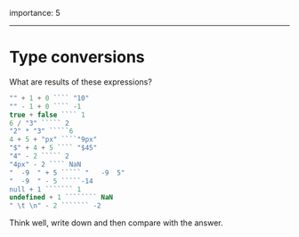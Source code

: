 importance: 5

---

# Type conversions

What are results of these expressions?

```js no-beautify
"" + 1 + 0 ```` "10"
"" - 1 + 0 ```` -1
true + false ```` 1
6 / "3" ````` 2
"2" * "3" `````6
4 + 5 + "px" ````"9px"
"$" + 4 + 5 ```` "$45"
"4" - 2 ````` 2
"4px" - 2 ```` NaN
"  -9  " + 5 ````` "   -9  5"
"  -9  " - 5 `````-14
null + 1 ``````` 1
undefined + 1 ```````` NaN
" \t \n" - 2 ``````` -2
```

Think well, write down and then compare with the answer.
